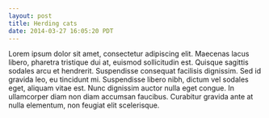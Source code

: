 ```yaml
---
layout: post
title: Herding cats
date: 2014-03-27 16:05:20 PDT
---
```

Lorem ipsum dolor sit amet, consectetur adipiscing elit. Maecenas lacus libero, pharetra tristique dui at, euismod sollicitudin est. Quisque sagittis sodales arcu et hendrerit. Suspendisse consequat facilisis dignissim. Sed id gravida leo, eu tincidunt mi. Suspendisse libero nibh, dictum vel sodales eget, aliquam vitae est. Nunc dignissim auctor nulla eget congue. In ullamcorper diam non diam accumsan faucibus. Curabitur gravida ante at nulla elementum, non feugiat elit scelerisque.


